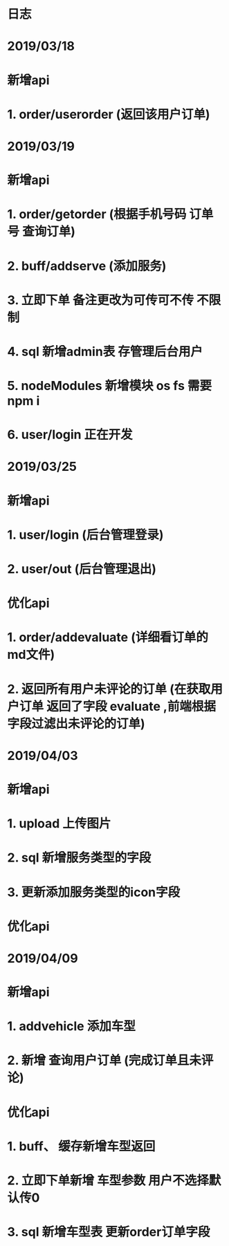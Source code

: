 # 日志

# 2019/03/18
#   新增api
#     1. order/userorder (返回该用户订单)
#
# 2019/03/19
#   新增api
#     1. order/getorder (根据手机号码 订单号 查询订单)
#     2. buff/addserve (添加服务)
#     3. 立即下单 备注更改为可传可不传 不限制
#     4. sql 新增admin表 存管理后台用户
#     5. nodeModules 新增模块 os fs 需要npm i
#     6. user/login 正在开发
#
# 2019/03/25
#   新增api
#     1. user/login (后台管理登录)
#     2. user/out (后台管理退出)
#   优化api
#     1. order/addevaluate (详细看订单的md文件)
#     2. 返回所有用户未评论的订单 (在获取用户订单 返回了字段 evaluate ,前端根据字段过滤出未评论的订单)
#
# 2019/04/03
#   新增api
#     1. upload 上传图片
#     2. sql 新增服务类型的字段
#     3. 更新添加服务类型的icon字段
#   优化api
#     
# 2019/04/09
#   新增api
#     1. addvehicle 添加车型
#     2. 新增 查询用户订单 (完成订单且未评论)
#   优化api
#     1. buff、  缓存新增车型返回
#     2. 立即下单新增 车型参数  用户不选择默认传0
#     3. sql 新增车型表 更新order订单字段